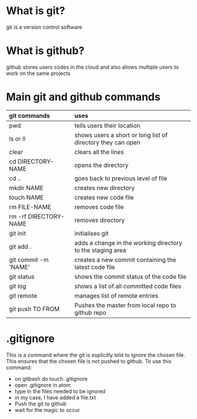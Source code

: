 # What is git?
git is a version control software

# What is github?
github stores users codes in the cloud and also allows multiple users to work on the same projects

# Main git and github commands
| git commands    | uses     |
| :------------- | :------------- |
| pwd       |  tells users their location  
| ls or ll  | shows users a short or long list of directory they can open
| clear     | clears all the lines
| cd DIRECTORY-NAME | opens the directory
| cd .. | goes back to previous level of file
| mkdir NAME | creates new directory
| touch NAME | creates new code file
| rm FILE-NAME | removes code file
| rm -rf DIRECTORY-NAME | removes directory
| git init | initialises git
| git add . | adds a change in the working directory to the staging area
| git commit -m 'NAME' | creates a new commit containing the latest code file
| git status | shows the commit status of the code file
| git log | shows a list of all committed code files
| git remote | manages list of remote entries
| git push TO FROM | Pushes the master from local repo to github repo

# .gitignore <file>
This is a command where the git is explicitly told to ignore the chosen file. This ensures that the chosen file is not pushed to github.
To use this command:
- on gitbash do touch .gitignore
- open .gitignore in atom
- type in the files needed to be ignored
- in my case, I have added a file.txt
- Push the git to github
- wait for the magic to occur
